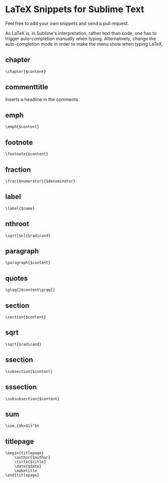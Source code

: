 LaTeX Snippets for Sublime Text
===============================

Feel free to add your own snippets and send a pull request.

As LaTeX is, in Sublime's interpretation, rather text than code, one has to trigger auto-completion manually when typing. Alternatively, change the auto-completion mode in order to make the menu show when typing LaTeX.

chapter
-------

`\chapter{$content}`

commenttitle
------------

Inserts a headline in the comments.

emph
----

`\emph{$content}`

footnote
--------

`\footnote{$content}`

fraction
--------

`\frac{$numerator}{$denominator}`

label
-----

`\label{$name}`

nthroot
-------

`\sqrt[$n]{$radicand}`

paragraph
---------

`\paragraph{$content}`

quotes
------

`\glqq{}$content\grqq{}`

section
-------

`\section{$content}`

sqrt
----

`\sqrt{$radicand}`

ssection
--------

`\subsection{$content}`

sssection
---------

`\subsubsection{$content}`

sum
---

`\sum_{$k=$1}^$n`

titlepage
---------

```
\begin{titlepage}
    \author{$author} 
    \title{$title} 
    \date{$date} 
    \maketitle
\end{titlepage}
```
